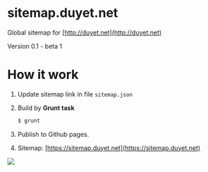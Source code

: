 # sitemap.duyet.net
Global sitemap for [http://duyet.net](http://duyet.net)

Version 0.1 - beta 1

# How it work

1. Update sitemap link in file `sitemap.json`
2. Build by **Grunt task**

	```sh
	$ grunt 
	```

3. Publish to Github pages.
4. Sitemap: [https://sitemap.duyet.net](https://sitemap.duyet.net)

[![](http://i.imgur.com/duqJnag.png)](https://sitemap.duyet.net)